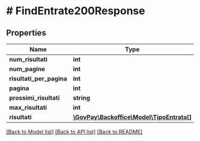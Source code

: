 # # FindEntrate200Response

## Properties

Name | Type | Description | Notes
------------ | ------------- | ------------- | -------------
**num_risultati** | **int** |  | [optional]
**num_pagine** | **int** |  | [optional]
**risultati_per_pagina** | **int** |  | [optional]
**pagina** | **int** |  | [optional]
**prossimi_risultati** | **string** |  | [optional]
**max_risultati** | **int** |  | [optional]
**risultati** | [**\GovPay\Backoffice\Model\TipoEntrata[]**](TipoEntrata.md) |  |

[[Back to Model list]](../../README.md#models) [[Back to API list]](../../README.md#endpoints) [[Back to README]](../../README.md)
